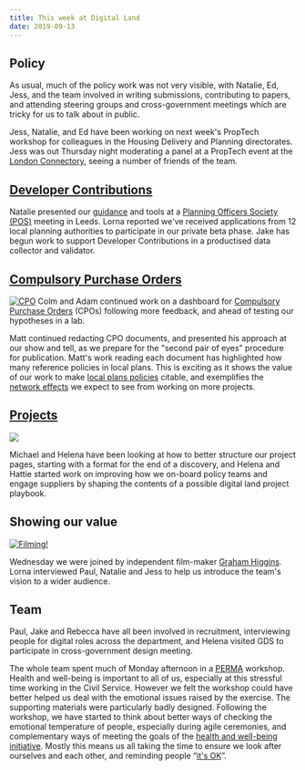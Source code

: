 ```yaml
---
title: This week at Digital Land
date: 2019-09-13
---
```


## Policy 

As usual, much of the policy work was not very visible, with Natalie, Ed, Jess, and the team involved in writing submissions, contributing to papers, and attending steering groups and cross-government meetings which are tricky for us to talk about in public.

Jess, Natalie, and Ed have been working on next week's PropTech workshop for colleagues in the Housing Delivery and Planning directorates. Jess was out Thursday night moderating a panel at a PropTech event at the [London Connectory](http://londonconnectory.com/about/), seeing a number of friends of the team.

## [Developer Contributions](https://digital-land.github.io/project/developer-contributions/)
Natalie presented our [guidance](https://www.gov.uk/guidance/publish-your-developer-contributions-data) and tools at a [Planning Officers Society (POS)](http://www.planningofficers.org.uk/) meeting in Leeds.
Lorna reported we've received applications from 12 local planning authorities to participate in our private beta phase.
Jake has begun work to support Developer Contributions in a productised data collector and validator.

## [Compulsory Purchase Orders](https://digital-land.github.io/project/compulsory-purchase-orders/)
<a href="https://www.flickr.com/photos/psd/48731253877/in/dateposted-public/" title="CPO"><img src="https://live.staticflickr.com/65535/48731253877_fa34a1ec63_c.jpg" alt="CPO"></a>
Colm and Adam continued work on a dashboard for [Compulsory Purchase Orders](https://digital-land.github.io/project/compulsory-purchase-orders/) (CPOs) following more feedback, and ahead of testing our hypotheses in a lab.

Matt continued redacting CPO documents, and presented his approach at our show and tell, as we prepare for the "second pair of eyes" procedure for publication.
Matt's work reading each document has highlighted how many reference policies in local plans. This is exciting as it shows the value of our work to make [local plans policies](https://digital-land.github.io/project/local-plans/) citable, and exemplifies the [network effects](https://en.wikipedia.org/wiki/Network_effect) we expect to see from working on more projects.

## [Projects](https://digital-land.github.io/project/)
<a href='https://photos.google.com/share/AF1QipPsRUIKpsv2FL04mJ5326KdXuDLD5bRJJtG-JMmvJW4ZxQ8nnmQEnZkEMJLDsDtww?key=NkljcWV2LVk3bDBuZzBqNFhkS0Yyc2lOMy1NTU13&source=ctrlq.org'><img src='https://lh3.googleusercontent.com/yvcXmev-gGKdRIMQuTgYC_jCeYuoZo2LzNCMsmaKg_6FRZBcxXOq2Yg8cIaNqsVsPBgN2VVBPZuCJP2gVqML9uP7ozAC2PGg_zk0c9XbTdyX04nI4BNAC6SDVrUwPIZw8TDjWwfq=w2400' /></a>

Michael and Helena have been looking at how to better structure our project pages, starting with a format for the end of a discovery, and
Helena and Hattie started work on improving how we on-board policy teams and engage suppliers by shaping the contents of a possible digital land project playbook.

## Showing our value
<a href="https://www.flickr.com/photos/psd/48725826648/in/dateposted-public/" title="Filming!"><img src="https://live.staticflickr.com/65535/48725826648_c1b85062b4_c.jpg" alt="Filming!"></a>

Wednesday we were joined by independent film-maker [Graham Higgins](https://www.grahamhiggins.org/). Lorna interviewed Paul, Natalie and Jess to help us introduce the team's vision to a wider audience.

## Team
Paul, Jake and Rebecca have all been involved in recruitment, interviewing people for digital roles across the department, and Helena visited GDS to participate in cross-government design meeting.

The whole team spent much of Monday afternoon in a [PERMA](https://en.wikipedia.org/wiki/Well-being#PERMA-theory) workshop. Health and well-being is important to all of us, especially at this stressful time working in the Civil Service. However we felt the workshop could have better helped us deal with the emotional issues raised by the exercise. The supporting materials were particularly badly designed. Following the workshop, we have started to think about better ways of checking the emotional temperature of people, especially during agile ceremonies, and complementary ways of meeting the goals of the [health and well-being initiative](https://civilservice.blog.gov.uk/2018/11/01/our-progress-on-health-and-wellbeing/). Mostly this means us all taking the time to ensure we look after ourselves and each other, and reminding people “[it's OK](https://gds.blog.gov.uk/2016/05/25/its-ok-to-say-whats-ok/)”.
